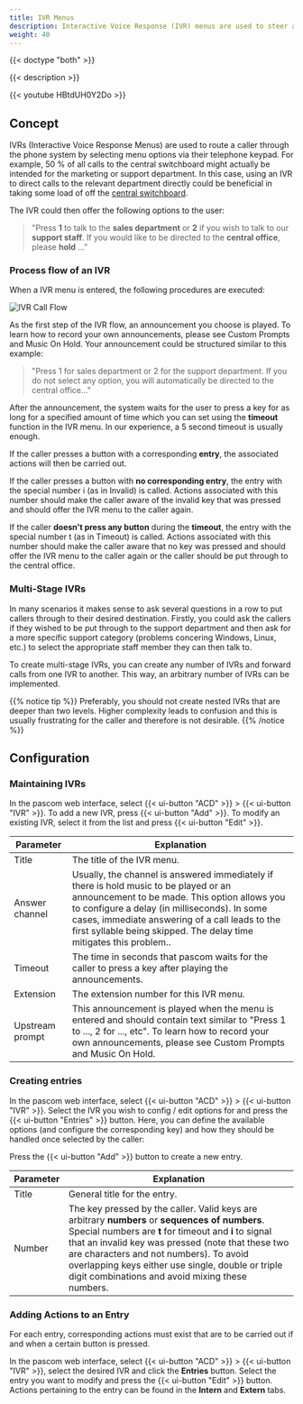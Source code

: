```yaml
---
title: IVR Menus
description: Interactive Voice Response (IVR) menus are used to steer and direct callers through option menus to enhance call routing and customer service.
weight: 40
---
```


{{< doctype "both" >}}
 
{{< description >}}

{{< youtube HBtdUH0Y2Do >}}

## Concept

IVRs (Interactive Voice Response Menus) are used to route a caller through the phone system by selecting menu options via their telephone keypad. For example, 50 % of all calls to the central switchboard might actually be intended for the marketing or support department. In this case, using an IVR to direct calls to the relevant department directly could be beneficial in taking some load of off the [central switchboard](https://www.pascom.net/en/business-phone-system/call-contact-center// "pascom ContactCenter Tools").

The IVR could then offer the following options to the user:

> "Press **1** to talk to the **sales department** or **2** if you wish to talk to our **support staff**. If you would like to be directed to the **central office**, please **hold** ..."

### Process flow of an IVR

When a IVR menu is entered, the following procedures are executed:  

![IVR Call Flow](ivr-call-flow.en.png "pascom phone system IVR call flow")

As the first step of the IVR flow, an announcement you choose is played. To learn how to record your own announcements, please see Custom Prompts and Music On Hold. Your announcement could be structured similar to this example:

> "Press 1 for sales department or 2 for the support department. If you do not select any option, you will automatically be directed to the central office..."

After the announcement, the system waits for the user to press a key for as long for a specified amount of time which you can set using the **timeout** function in the IVR menu. In our experience, a 5 second timeout is usually enough.

If the caller presses a button with a corresponding **entry**, the associated actions will then be carried out.

If the caller presses a button with **no corresponding entry**, the entry with the special number i (as in Invalid) is called. Actions associated with this number should make the caller aware of the invalid key that was pressed and should offer the IVR menu to the caller again.

If the caller **doesn't press any button** during the **timeout**, the entry with the special number t (as in Timeout) is called. Actions associated with this number should make the caller aware that no key was pressed and should offer the IVR menu to the caller again or the caller should be put through to the central office.

### Multi-Stage IVRs

In many scenarios it makes sense to ask several questions in a row to put callers through to their desired destination. Firstly, you could ask the callers if they wished to be put through to the support department and then ask for a more specific support category (problems concering Windows, Linux, etc.) to select the appropriate staff member they can then talk to.

To create multi-stage IVRs, you can create any number of IVRs and forward calls from one IVR to another. This way, an arbitrary number of IVRs can be implemented.

{{% notice tip %}}
Preferably, you should not create nested IVRs that are deeper than two levels. Higher complexity leads to confusion and this is usually frustrating for the caller and therefore is not desirable.
{{% /notice %}}

## Configuration

### Maintaining IVRs

In the pascom web interface, select {{< ui-button "ACD" >}} > {{< ui-button "IVR" >}}. To add a new IVR, press {{< ui-button "Add" >}}. To modify an existing IVR, select it from the list and press {{< ui-button "Edit" >}}.

|Parameter|Explanation|
|---------|---------|
|Title|The title of the IVR menu.
|Answer channel|Usually, the channel is answered immediately if there is hold music to be played or an announcement to be made. This option allows you to configure a delay (in milliseconds). In some cases, immediate answering of a call leads to the first syllable being skipped. The delay time mitigates this problem..|
|Timeout|The time in seconds that pascom waits for the caller to press a key after playing the announcements.
|Extension|The extension number for this IVR menu.|
|Upstream prompt|This announcement is played when the menu is entered and should contain text similar to "Press 1 to ..., 2 for ..., etc". To learn how to record your own announcements, please see Custom Prompts and Music On Hold.|

### Creating entries

In the pascom web interface, select {{< ui-button "ACD" >}} > {{< ui-button "IVR" >}}. Select the IVR you wish to config / edit options for and press the {{< ui-button "Entries" >}} button. Here, you can define the available options (and configure the corresponding key) and how they should be handled once selected by the caller:

Press the {{< ui-button "Add" >}} button to create a new entry.


|Parameter|Explanation|
|---------|---------|
|Title|General title for the entry.|
|Number| The key pressed by the caller. Valid keys are arbitrary **numbers** or **sequences of numbers**. Special numbers are **t** for timeout and **i** to signal that an invalid key was pressed (note that these two are characters and not numbers). To avoid overlapping keys either use single, double or triple digit combinations and avoid mixing these numbers.|

### Adding Actions to an Entry

For each entry, corresponding actions must exist that are to be carried out if and when a certain button is pressed.

In the pascom web interface, select {{< ui-button "ACD" >}} > {{< ui-button "IVR" >}}, select the desired IVR and click the **Entries** button. Select the entry you want to modify and press the {{< ui-button "Edit" >}} button. Actions pertaining to the entry can be found in the **Intern** and **Extern** tabs.
